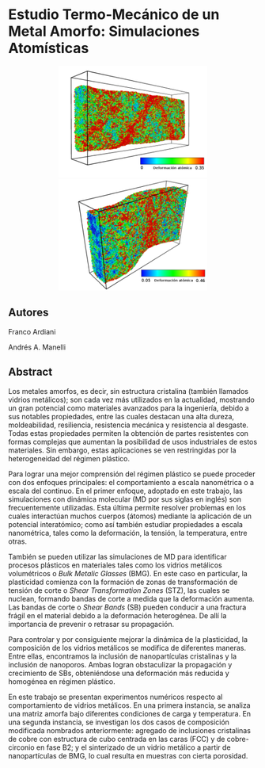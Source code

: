 # Estudio Termo-Mecánico de un Metal Amorfo: Simulaciones Atomísticas

<p align="center">
<img src="Figures/Cap_3/Pseudo_Free_Boundaries_ShearStrain_0_035_300K_20strain.png" alt="SB_Tension" width="300px">
<img src="Figures/Cap_3/Pseudo_Free_Boundaries_ShearStrain_005_046_300K_15strain.png" alt="SB_Compression" width="300px">
</p>

## Autores
Franco Ardiani

Andrés A. Manelli

## Abstract

Los metales amorfos, es decir, sin estructura cristalina (también llamados vidrios metálicos);
son cada vez más utilizados en la actualidad, mostrando un gran potencial como materiales avanzados para la ingeniería, debido a sus notables propiedades, entre las cuales destacan una alta dureza, moldeabilidad, resiliencia, resistencia mecánica y resistencia al desgaste. Todas estas propiedades permiten la obtención de partes resistentes con formas complejas que aumentan la posibilidad de usos industriales de estos materiales. Sin embargo, estas aplicaciones se ven restringidas por la heterogeneidad del régimen plástico.

Para lograr una mejor comprensión del régimen plástico se puede proceder con dos enfoques principales: el comportamiento a escala nanométrica o a escala del continuo. En el primer enfoque, adoptado en este trabajo, las simulaciones con dinámica molecular (MD por sus siglas en inglés) son frecuentemente utilizadas. Esta última permite resolver problemas en los cuales interactúan muchos cuerpos (átomos) mediante la aplicación de un potencial interatómico; como así también estudiar propiedades a escala nanométrica, tales como la deformación, la tensión, la temperatura, entre otras.

También se pueden utilizar las simulaciones de MD para identificar procesos plásticos en materiales tales como los vidrios metálicos volumétricos o _Bulk Metalic Glasses_ (BMG). En este caso en particular, la plasticidad comienza con la formación de zonas de transformación de tensión de corte o _Shear Transformation Zones_ (STZ), las cuales se nuclean, formando bandas de corte a medida que la deformación aumenta. Las bandas de corte o _Shear Bands_ (SB) pueden conducir a una fractura frágil en el material debido a la deformación heterogénea. De allí la importancia de prevenir o retrasar su propagación.

Para controlar y por consiguiente mejorar la dinámica de la plasticidad, la composición de los vidrios metálicos se modifica de diferentes maneras. Entre ellas, encontramos la inclusión de nanopartículas cristalinas y la inclusión de nanoporos. Ambas logran obstaculizar la propagación y crecimiento de SBs, obteniéndose una deformación más reducida y homogénea en régimen plástico.

En este trabajo se presentan experimentos numéricos respecto al comportamiento de vidrios metálicos. En una primera instancia, se analiza una matriz amorfa bajo diferentes condiciones de carga y temperatura. En una segunda instancia, se investigan los dos casos de composición modificada nombrados anteriormente: agregado de inclusiones cristalinas de cobre con estructura de cubo centrada en las caras (FCC) y de cobre-circonio en fase B2; y el sinterizado de un vidrio metálico a partir de nanopartículas de BMG, lo cual resulta en muestras con cierta porosidad.
